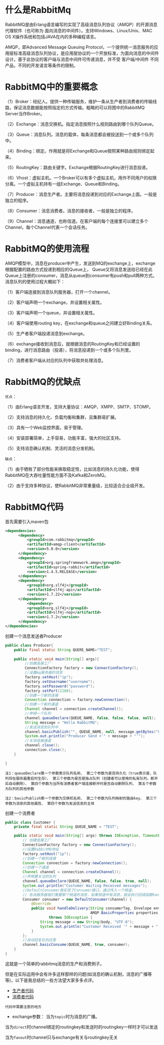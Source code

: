 # 什么是RabbitMq
 RabbitMQ是由Erlang语言编写的实现了高级消息队列协议（AMQP）的开源消息代理软件（也可称为 面向消息的中间件）。支持Windows、Linux/Unix、MAC OS X操作系统和包括JAVA在内的多种编程语言。

 AMQP，即Advanced Message Queuing Protocol，一个提供统一消息服务的应用层标准高级消息队列协议，是应用层协议的一个开放标准，为面向消息的中间件设计。基于此协议的客户端与消息中间件可传递消息，并不受 客户端/中间件 不同产品，不同的开发语言等条件的限制。
 
# RabbitMQ中的重要概念

（1）Broker：经纪人。提供一种传输服务，维护一条从生产者到消费者的传输线路，保证消息数据能按照指定的方式传输。粗略的可以将图中的RabbitMQ Server当作Broker。

（2）Exchange：消息交换机。指定消息按照什么规则路由到哪个队列Queue。

（3）Queue：消息队列。消息的载体，每条消息都会被投送到一个或多个队列中。

（4）Binding：绑定。作用就是将Exchange和Queue按照某种路由规则绑定起来。

（5）RoutingKey：路由关键字。Exchange根据RoutingKey进行消息投递。

（6）Vhost：虚拟主机。一个Broker可以有多个虚拟主机，用作不同用户的权限分离。一个虚拟主机持有一组Exchange、Queue和Binding。

（7）Producer：消息生产者。主要将消息投递到对应的Exchange上面。一般是独立的程序。

（8）Consumer：消息消费者。消息的接收者，一般是独立的程序。

（9）Channel：消息通道，也称信道。在客户端的每个连接里可以建立多个Channel，每个Channel代表一个会话任务。

# RabbitMQ的使用流程
 AMQP模型中，消息在producer中产生，发送到MQ的exchange上，exchange根据配置的路由方式投递到相应的Queue上，
 Queue又将消息发送给已经在此Queue上注册的consumer，消息从queue到consumer有push和pull两种方式。消息队列的使用过程大概如下：

（1）客户端连接到消息队列服务器，打开一个channel。

（2）客户端声明一个exchange，并设置相关属性。

（3）客户端声明一个queue，并设置相关属性。

（4）客户端使用routing key，在exchange和queue之间建立好Binding关系。

（5）生产者客户端投递消息到exchange。

（6）exchange接收到消息后，就根据消息的RoutingKey和已经设置的binding，进行消息路由（投递），将消息投递到一个或多个队列里。

（7）消费者客户端从对应的队列中获取并处理消息。

# RabbitMQ的优缺点
`优点`：

（1）由Erlang语言开发，支持大量协议：AMQP、XMPP、SMTP、STOMP。

（2）支持消息的持久化、负载均衡和集群，且集群易扩展。

（3）具有一个Web监控界面，易于管理。

（4）安装部署简单，上手容易，功能丰富，强大的社区支持。

（5）支持消息确认机制、灵活的消息分发机制。

`缺点`：

（1）由于牺牲了部分性能来换取稳定性，比如消息的持久化功能，使得RabbitMQ在大吞吐量性能方面不及Kafka和ZeroMQ。

（2）由于支持多种协议，使RabbitMQ非常重量级，比较适合企业级开发。 

# RabbitMQ代码
首先需要引入maven包
```xml
<dependencies>
      <dependency>
          <groupId>com.rabbitmq</groupId>
          <artifactId>amqp-client</artifactId>
          <version>5.0.0</version>
      </dependency>
      <dependency>
          <groupId>org.springframework.amqp</groupId>
          <artifactId>spring-rabbit</artifactId>
          <version>1.4.5.RELEASE</version>
      </dependency>
      <dependency>
          <groupId>org.slf4j</groupId>
          <artifactId>slf4j-api</artifactId>
          <version>1.7.22</version>
      </dependency>
          <dependency>
          <groupId>org.slf4j</groupId>
          <artifactId>slf4j-nop</artifactId>
          <version>1.7.2</version>
      </dependency>
</dependencies>
```
创建一个消息发送者Producer
```java
public class Producer{
    public final static String QUERE_NAME="TEST";
    
    public static void main(String[] args){
         //创建连接工厂
         ConnectionFactory factory = new ConnectionFactory();
         //设置mq服务器的信息
         factory.setHost("ip");
         factory.setUsername("username");
         factory.setPassword("password");
         factory.setPort(2188);
         //创建一个新的连接
         Connection connection = factory.newConnection();
         //创建一个新的通道
         Channel channel = connection.createChannel();
         //申明一个队列
         channel.queueDeclare(QUEUE_NAME, false, false, false, null);
         String message = "Hello RabbitMQ";
         //发送消息到队列中
         channel.basicPublish("", QUEUE_NAME, null, message.getBytes("UTF-8"));
         System.out.println("Producer Send +'" + message + "'");
         //关闭连接通道
         channel.close();
         connection.close();
    }
    
}
```

`注1：queueDeclare第一个参数表示队列名称、
第二个参数为是否持久化（true表示是，队列将在服务器重启时生存）、
第三个参数为是否是独占队列（创建者可以使用的私有队列，断开后自动删除）、
第四个参数为当所有消费者客户端连接断开时是否自动删除队列、
第五个参数为队列的其他参数`

`注2：basicPublish第一个参数为交换机名称、
第二个参数为队列映射的路由key、
第三个参数为消息的其他属性、
第四个参数为发送信息的主体`

创建一个消费者
```java
public class Customer {
    private final static String QUEUE_NAME = "TEST";

    public static void main(String[] args) throws IOException, TimeoutException {
        // 创建连接工厂
        ConnectionFactory factory = new ConnectionFactory();
        //设置RabbitMQ地址
        factory.setHost("ip");
        //创建一个新的连接
        Connection connection = factory.newConnection();
        //创建一个通道
        Channel channel = connection.createChannel();
        //声明要关注的队列
        channel.queueDeclare(QUEUE_NAME, false, false, true, null);
        System.out.println("Customer Waiting Received messages");
        //DefaultConsumer类实现了Consumer接口，通过传入一个频道，
        // 告诉服务器我们需要那个频道的消息，如果频道中有消息，就会执行回调函数handleDelivery
        Consumer consumer = new DefaultConsumer(channel) {
            @Override
            public void handleDelivery(String consumerTag, Envelope envelope,
                                       AMQP.BasicProperties properties, byte[] body)
                    throws IOException {
                String message = new String(body, "UTF-8");
                System.out.println("Customer Received '" + message + "'");
            }
        };
        //自动回复队列应答 
        channel.basicConsume(QUEUE_NAME, true, consumer);
    }
}
```

这就是一个简单的rabbitmq消息的生产和消费例子。

但是在实际运用中会有许多这样那样的问题(如消息的确认机制，消息的广播等等)，以下是我总结的一些方法望大家多多点评。

- [生产者代码](../../mq/src/main/java/rabbitMq/controllers/RabbitProductControllers.java)
- [消费者代码](../../mq/src/main/java/rabbitMq/controllers/RabbitCustomerControllers.java)

``代码中需要注意的地方``

- exchange参数：
当为``topic``时为消息的广播。

当为``direct``时channel绑定的routingkey和发送时的routingkey一样时才可以发送

当为``fanout``时channel只与exchange有关与routingkey无关